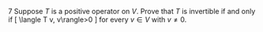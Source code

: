 7 Suppose $T$ is a positive operator on $V$. Prove that $T$ is invertible if and only if
\[
\langle T v, v\rangle>0
\]
for every $v \in V$ with $v \neq 0$.
